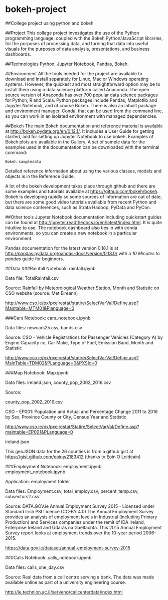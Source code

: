 # bokeh-project
##College project using python and bokeh

##Project
This college project investigates the use of the Python programming language, coupled with the Bokeh Python/JavaScript libraries, for the purposes of processing data, and turning that data into useful visuals for the purposes of data analysis, presentations, and business dashboards. 

##Technologies
Python, Jupyter Notebook, Pandas, Bokeh.

##Environment
All the tools needed for the project are available to download and install separately for Linux, Mac or Windows operating systems. However, the quickest and most straightforward option may be to install them using a data science platform called Anaconda. The open source version of Anaconda has over 700 popular data science packages for Python, R and Scala. Python packages include Pandas, Matplotlib and Jupyter Notebook, and of course Bokeh. There is also an inbuilt package and environment manager, Conda, that can be used from the command line, so you can work in an isolated environment with managed dependencies.

##Bokeh
The main Bokeh documentation and reference material is available at http://bokeh.pydata.org/en/0.12.1/. It includes a User Guide for getting started, and for setting up Jupyter Notebook to use bokeh. Examples of Bokeh plots are available in the Gallery.
A set of sample data for the examples used in the documentation can be downloaded with the terminal command:

```
Bokeh sampledata
```

Detailed reference information about using the various classes, models and objects is in the Reference Guide.

A lot of the bokeh development takes place through github and there are some examples and tutorials available at https://github.com/bokeh/bokeh.
Bokeh is developing rapidly so some sources of information are out of date, but there are some good video tutorials available from recent Python and data science conferences, such as Strata Hadoop, PyData and PyCon.

##Other tools
Jupyter Notebook documentation including quickstart guides can be found at http://jupyter.readthedocs.io/en/latest/index.html. It is quite intuitive to use.
The notebook dashboard also ties in with conda environments, so you can create a new notebook in a particular environment. 

Pandas documentation for the latest version 0.18.1 is at http://pandas.pydata.org/pandas-docs/version/0.18.0/ with a _10 Minutes to pandas_ guide for beginners.

##Data
###Rainfall
Notebook: rainfall.ipynb

Data file: TotalRainfall.csv

Source:
Rainfall by Meteorological Weather Station, Month and Statistic on CSO website (source: Met Eireann)

http://www.cso.ie/px/pxeirestat/statire/SelectVarVal/Define.asp?Maintable=MTM01&Planguage=0

###Cars
Notebook: cars_notebook.ipynb

Data files: newcars25.csv, bands.csv

Source:
CSO  - Vehicle Registrations for Passenger Vehicles (Category A) by Engine Capacity cc, Car Make, Type of Fuel, Emission Band, Month and Statistic

http://www.cso.ie/px/pxeirestat/statire/SelectVarVal/Define.asp?MainTable=TDM02&PLanguage=0&PXSId=0

###Map
Notebook: Map.ipynb

Data files: ireland.json, county_pop_2002_2016.csv

Source:

county_pop_2002_2016.csv 

CSO  - EP001: Population and Actual and Percentage Change 2011 to 2016 by Sex, Province County or City, Census Year and Statistic

http://www.cso.ie/px/pxeirestat/Statire/SelectVarVal/Define.asp?maintable=EP001&PLanguage=0

ireland.json

This geoJSON data for the 26 counties is from a github gist at https://gist.github.com/eoiny/2183412 (thanks to Eoin O Loideain)

###Employment
Notebook: employment.ipynb, employment_notebook.ipynb

Application: employment folder

Data files: Employment.csv, total_employ.csv, percent_temp.csv, subsectors2.csv

Source:
DATA.GOV.ie Annual Employment Survey 2015 - Licensed under Standard Irish PSI Licence (CC-BY 4.0)
The Annual Employment Survey provides an analysis of employment levels in Industrial (including Primary Production) and Services companies under the remit of IDA Ireland, Enterprise Ireland and Údarás na Gaeltachta. This 2015 Annual Employment Survey report looks at employment trends over the 10-year period 2006-2015.

https://data.gov.ie/dataset/annual-employment-survey-2015

###Calls
Notebook: calls_notebook.ipynb

Data files: calls_one_day.csv

Source: 
Real data from a call centre serving a bank. The data was made available online as part of a university engineering course.

http://ie.technion.ac.il/serveng/callcenterdata/index.html 
